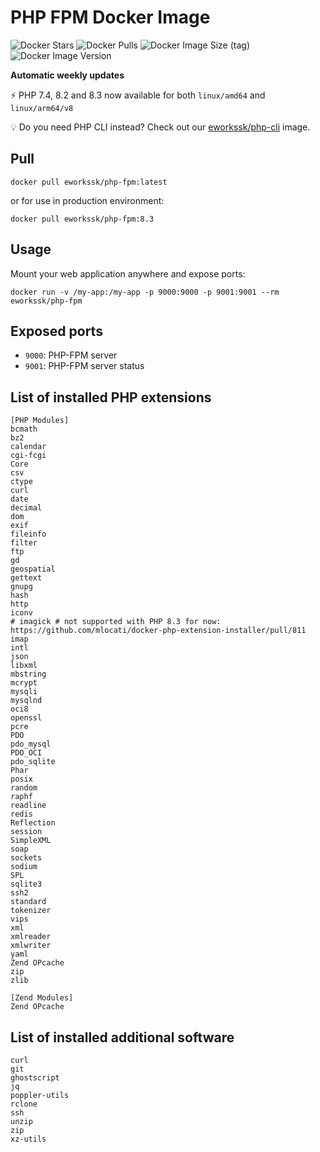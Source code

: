 # PHP FPM Docker Image

![Docker Stars](https://img.shields.io/docker/stars/eworkssk/php-fpm?style=for-the-badge)
![Docker Pulls](https://img.shields.io/docker/pulls/eworkssk/php-fpm?style=for-the-badge)
![Docker Image Size (tag)](https://img.shields.io/docker/image-size/eworkssk/php-fpm/8.3?style=for-the-badge)
![Docker Image Version](https://img.shields.io/docker/v/eworkssk/php-fpm/8.3?label=PHP%20Version&style=for-the-badge)

**Automatic weekly updates**

⚡ PHP 7.4, 8.2 and 8.3 now available for both `linux/amd64` and `linux/arm64/v8`

💡 Do you need PHP CLI instead? Check out our [eworkssk/php-cli](https://github.com/Eworkssk/docker-php-cli) image.

## Pull
```
docker pull eworkssk/php-fpm:latest
```
or for use in production environment:
```
docker pull eworkssk/php-fpm:8.3
```

## Usage
Mount your web application anywhere and expose ports:
```
docker run -v /my-app:/my-app -p 9000:9000 -p 9001:9001 --rm eworkssk/php-fpm
```

## Exposed ports
- `9000`: PHP-FPM server
- `9001`: PHP-FPM server status

## List of installed PHP extensions
```
[PHP Modules]
bcmath
bz2
calendar
cgi-fcgi
Core
csv
ctype
curl
date
decimal
dom
exif
fileinfo
filter
ftp
gd
geospatial
gettext
gnupg
hash
http
iconv
# imagick # not supported with PHP 8.3 for now: https://github.com/mlocati/docker-php-extension-installer/pull/811
imap
intl
json
libxml
mbstring
mcrypt
mysqli
mysqlnd
oci8
openssl
pcre
PDO
pdo_mysql
PDO_OCI
pdo_sqlite
Phar
posix
random
raphf
readline
redis
Reflection
session
SimpleXML
soap
sockets
sodium
SPL
sqlite3
ssh2
standard
tokenizer
vips
xml
xmlreader
xmlwriter
yaml
Zend OPcache
zip
zlib

[Zend Modules]
Zend OPcache
```

## List of installed additional software
```
curl
git
ghostscript
jq
poppler-utils
rclone
ssh
unzip
zip
xz-utils
```

